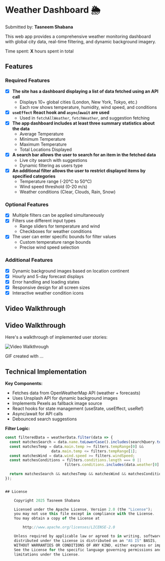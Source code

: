 # Weather Dashboard 🌦️

Submitted by: **Tasneem Shabana**

This web app provides a comprehensive weather monitoring dashboard with global city data, real-time filtering, and dynamic background imagery.

Time spent: **X** hours spent in total

## Features

### Required Features

- [x] **The site has a dashboard displaying a list of data fetched using an API call**
  - Displays 10+ global cities (London, New York, Tokyo, etc.)
  - Each row shows temperature, humidity, wind speed, and conditions
- [x] **`useEffect` React hook and `async`/`await` are used**
  - Used in `fetchAllWeather`, `fetchWeather`, and suggestion fetching
- [x] **The app dashboard includes at least three summary statistics about the data**
  - Average Temperature
  - Minimum Temperature
  - Maximum Temperature
  - Total Locations Displayed
- [x] **A search bar allows the user to search for an item in the fetched data**
  - Live city search with suggestions
  - Dynamic filtering as users type
- [x] **An additional filter allows the user to restrict displayed items by specified categories**
  - Temperature range (-20°C to 50°C)
  - Wind speed threshold (0-20 m/s)
  - Weather conditions (Clear, Clouds, Rain, Snow)

### Optional Features

- [x] Multiple filters can be applied simultaneously
- [x] Filters use different input types
  - Range sliders for temperature and wind
  - Checkboxes for weather conditions
- [x] The user can enter specific bounds for filter values
  - Custom temperature range bounds
  - Precise wind speed selection

### Additional Features

- [x] Dynamic background images based on location continent
- [x] Hourly and 5-day forecast displays
- [x] Error handling and loading states
- [x] Responsive design for all screen sizes
- [x] Interactive weather condition icons

## Video Walkthrough


## Video Walkthrough

Here's a walkthrough of implemented user stories:

<img src='Vite + React-desktop.gif' title='Video Walkthrough' width='' alt='Video Walkthrough' />

<!-- Replace this with whatever GIF tool you used! -->
GIF created with ...  
<!-- Recommended tools:
[Kap](https://getkap.co/) for macOS
[ScreenToGif](https://www.screentogif.com/) for Windows
[peek](https://github.com/phw/peek) for Linux. -->

## Technical Implementation

**Key Components:**
- Fetches data from OpenWeatherMap API (weather + forecasts)
- Uses Unsplash API for dynamic background images
- Implements Pexels as fallback image source
- React hooks for state management (useState, useEffect, useRef)
- Async/await for API calls
- Debounced search suggestions

**Filter Logic:**
```javascript
const filteredData = weatherData.filter(data => {
  const matchesSearch = data.name.toLowerCase().includes(searchQuery.toLowerCase());
  const matchesTemp = data.main.temp >= filters.tempRange[0] && 
                     data.main.temp <= filters.tempRange[1];
  const matchesWind = data.wind.speed >= filters.windSpeed;
  const matchesConditions = filters.conditions.length === 0 || 
                           filters.conditions.includes(data.weather[0].main);
  
  return matchesSearch && matchesTemp && matchesWind && matchesConditions;
});


## License

    Copyright 2025 Tasneem Shabana

    Licensed under the Apache License, Version 2.0 (the "License");
    you may not use this file except in compliance with the License.
    You may obtain a copy of the License at

        http://www.apache.org/licenses/LICENSE-2.0

    Unless required by applicable law or agreed to in writing, software
    distributed under the License is distributed on an "AS IS" BASIS,
    WITHOUT WARRANTIES OR CONDITIONS OF ANY KIND, either express or implied.
    See the License for the specific language governing permissions and
    limitations under the License.